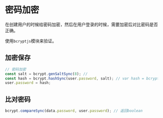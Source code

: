 # 密码加密

在创建用户的时候给密码加密，然后在用户登录的时候，需要加密后对比密码是否正确。

使用`bcryptjs`模块来验证。

## 加密保存

```js
// 密码加密
const salt = bcrypt.genSaltSync(8); //
const hash = bcrypt.hashSync(user.password, salt); // var hash = bcrypt.hashSync('bacon', 8);
user.password = hash;
```

## 比对密码

```js
bcrypt.compareSync(data.password, user.password); // 返回boolean
```
